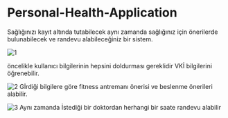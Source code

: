# Personal-Health-Application
 Sağlığınızı kayıt altında tutabilecek aynı zamanda sağlığınız için önerilerde bulunabilecek ve randevu alabileceğiniz bir sistem.

 ![1](https://github.com/thykebos/Personal-Health-Application/assets/148050997/bba92a7d-6ba6-487f-b2d2-d0e8d8664a68)

 öncelikle kullanıcı bilgilerinin hepsini doldurması gereklidir VKİ bilgilerini öğrenebilir.

![2](https://github.com/thykebos/Personal-Health-Application/assets/148050997/218dc62d-3fac-4d15-825b-85e594243a20)
 Gİrdiği bilgilere göre fitness antremanı önerisi ve beslenme önerileri alabilir.

 ![3](https://github.com/thykebos/Personal-Health-Application/assets/148050997/d1e1624f-2bc5-4759-b231-8ebf196418bd)
 Aynı zamanda İstediği bir doktordan herhangi bir saate randevu alabilir
